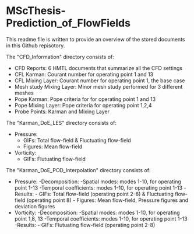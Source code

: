 # MScThesis-Prediction_of_FlowFields
This readme file is written to provide an overview of the stored documents in this Github repisotory.

The "CFD_Information" directory consists of:
- CFD Reports:                6 HMTL documents that summarize all the CFD settings
- CFL Karman:                 Courant number for operating point 1 and 13
- CFL Mixing Layer:           Courant number for operating point 1, the base case
- Mesh study Mixing Layer:    Minor mesh study performed for 3 different meshes
- Pope Karman:                Pope criteria for for operating point 1 and 13
- Pope Mixing Layer:          Pope criteria for operating point 1,2,4
- Probe Points:               Karman and Mixing Layer

The "Karman_DoE_LES" directory consists of:
- Pressure: 
    - GIFs:                  Total flow-field & Fluctuating flow-field 
    - Figures:               Mean flow-field
- Vorticity:
    - GIFs:                  Flutuating flow-field 
    
The "Karman_DoE_POD_Interpolation" directory consists of:
- Pressure: 
    -Decomposition: 
        -Spatial modes:         modes 1-10, for operating point 1-13
        -Temporal coefficients: modes 1-10, for operating point 1-13
    -Results:
        - GIFs:                  Total flow-field (operating point 2-8) & Fluctuating flow-field (operating point 8)
        - Figures:               Mean flow-field, Pressure figures and deviation figures
- Vorticity:
     -Decomposition: 
        -Spatial modes:         modes 1-10, for operating point 1,8, 13
        -Temporal coefficients: modes 1-10, for operating point 1-13
     -Results:
        - GIFs:                  Flutuating flow-field (operating point 2-8)
    

